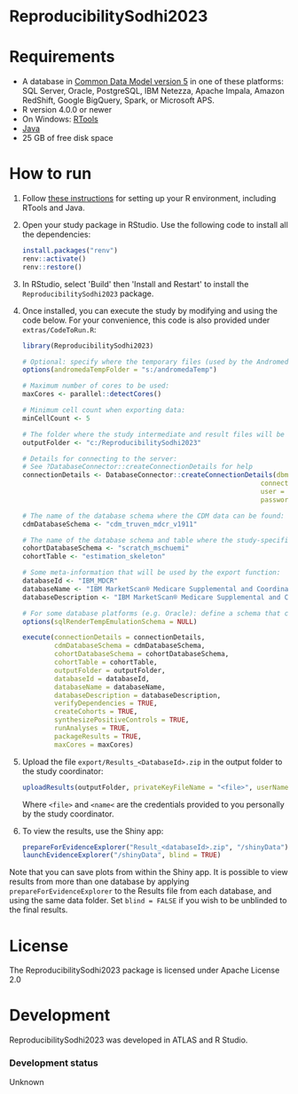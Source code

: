 ReproducibilitySodhi2023
==============================


Requirements
============

- A database in [Common Data Model version 5](https://ohdsi.github.io/CommonDataModel/) in one of these platforms: SQL Server, Oracle, PostgreSQL, IBM Netezza, Apache Impala, Amazon RedShift, Google BigQuery, Spark, or Microsoft APS.
- R version 4.0.0 or newer
- On Windows: [RTools](http://cran.r-project.org/bin/windows/Rtools/)
- [Java](http://java.com)
- 25 GB of free disk space

How to run
==========
1. Follow [these instructions](https://ohdsi.github.io/Hades/rSetup.html) for setting up your R environment, including RTools and Java. 

2. Open your study package in RStudio. Use the following code to install all the dependencies:

	```r
	install.packages("renv")
	renv::activate()
	renv::restore()
	```

3. In RStudio, select 'Build' then 'Install and Restart' to install the `ReproducibilitySodhi2023` package.

4. Once installed, you can execute the study by modifying and using the code below. For your convenience, this code is also provided under `extras/CodeToRun.R`:

    ```r
    library(ReproducibilitySodhi2023)

    # Optional: specify where the temporary files (used by the Andromeda package) will be created:
    options(andromedaTempFolder = "s:/andromedaTemp")
	
    # Maximum number of cores to be used:
    maxCores <- parallel::detectCores()
	
    # Minimum cell count when exporting data:
    minCellCount <- 5
	
    # The folder where the study intermediate and result files will be written:
    outputFolder <- "c:/ReproducibilitySodhi2023"
	
    # Details for connecting to the server:
    # See ?DatabaseConnector::createConnectionDetails for help
    connectionDetails <- DatabaseConnector::createConnectionDetails(dbms = "redshift",
                                                                connectionString = keyring::key_get("redShiftConnectionStringOhdaMdcr"),
                                                                user = keyring::key_get("redShiftUserName"),
                                                                password = keyring::key_get("redShiftPassword"))

    # The name of the database schema where the CDM data can be found:
    cdmDatabaseSchema <- "cdm_truven_mdcr_v1911"

    # The name of the database schema and table where the study-specific cohorts will be instantiated:
    cohortDatabaseSchema <- "scratch_mschuemi"
    cohortTable <- "estimation_skeleton"

    # Some meta-information that will be used by the export function:
    databaseId <- "IBM_MDCR"
    databaseName <- "IBM MarketScan® Medicare Supplemental and Coordination of Benefits Database"
    databaseDescription <- "IBM MarketScan® Medicare Supplemental and Coordination of Benefits Database (MDCR) represents health services of retirees in the United States with primary or Medicare supplemental coverage through privately insured fee-for-service, point-of-service, or capitated health plans.  These data include adjudicated health insurance claims (e.g. inpatient, outpatient, and outpatient pharmacy). Additionally, it captures laboratory tests for a subset of the covered lives."

    # For some database platforms (e.g. Oracle): define a schema that can be used to emulate temp tables:
    options(sqlRenderTempEmulationSchema = NULL)

    execute(connectionDetails = connectionDetails,
            cdmDatabaseSchema = cdmDatabaseSchema,
            cohortDatabaseSchema = cohortDatabaseSchema,
            cohortTable = cohortTable,
            outputFolder = outputFolder,
            databaseId = databaseId,
            databaseName = databaseName,
            databaseDescription = databaseDescription,
            verifyDependencies = TRUE,
            createCohorts = TRUE,
            synthesizePositiveControls = TRUE,
            runAnalyses = TRUE,
            packageResults = TRUE,
            maxCores = maxCores)
    ```
5. Upload the file ```export/Results_<DatabaseId>.zip``` in the output folder to the study coordinator:

	```r
	uploadResults(outputFolder, privateKeyFileName = "<file>", userName = "<name>")
	```
	
	Where ```<file>``` and ```<name<``` are the credentials provided to you personally by the study coordinator.
		
6. To view the results, use the Shiny app:

	```r
	prepareForEvidenceExplorer("Result_<databaseId>.zip", "/shinyData")
	launchEvidenceExplorer("/shinyData", blind = TRUE)
	```
  
  Note that you can save plots from within the Shiny app. It is possible to view results from more than one database by applying `prepareForEvidenceExplorer` to the Results file from each database, and using the same data folder. Set `blind = FALSE` if you wish to be unblinded to the final results.

License
=======
The ReproducibilitySodhi2023 package is licensed under Apache License 2.0

Development
===========
ReproducibilitySodhi2023 was developed in ATLAS and R Studio.

### Development status

Unknown
